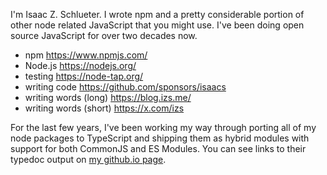 I'm Isaac Z. Schlueter. I wrote npm and a pretty considerable
portion of other node related JavaScript that you might use.
I've been doing open source JavaScript for over two decades now.

* npm <https://www.npmjs.com/>
* Node.js <https://nodejs.org/>
* testing <https://node-tap.org/>
* writing code <https://github.com/sponsors/isaacs>
* writing words (long) <https://blog.izs.me/>
* writing words (short) <https://x.com/izs>

For the last few years, I've been working my way through porting
all of my node packages to TypeScript and shipping them as hybrid
modules with support for both CommonJS and ES Modules.  You can
see links to their typedoc output on [my github.io
page](https://isaacs.github.io).
